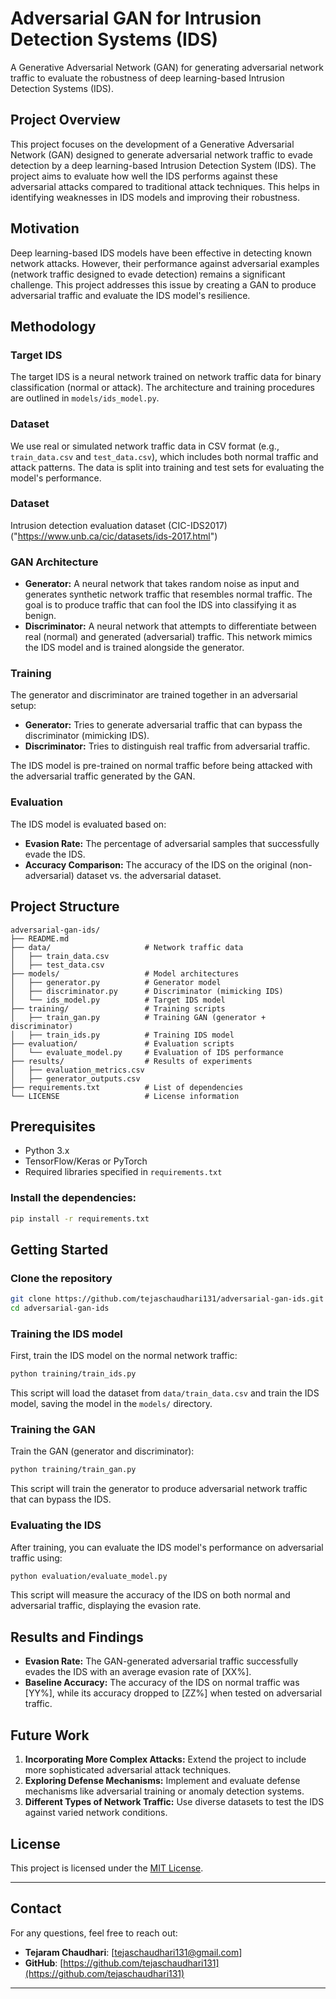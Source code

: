 
# Adversarial GAN for Intrusion Detection Systems (IDS)

A Generative Adversarial Network (GAN) for generating adversarial network traffic to evaluate the robustness of deep learning-based Intrusion Detection Systems (IDS).

## Project Overview

This project focuses on the development of a Generative Adversarial Network (GAN) designed to generate adversarial network traffic to evade detection by a deep learning-based Intrusion Detection System (IDS). The project aims to evaluate how well the IDS performs against these adversarial attacks compared to traditional attack techniques. This helps in identifying weaknesses in IDS models and improving their robustness.

## Motivation

Deep learning-based IDS models have been effective in detecting known network attacks. However, their performance against adversarial examples (network traffic designed to evade detection) remains a significant challenge. This project addresses this issue by creating a GAN to produce adversarial traffic and evaluate the IDS model's resilience.

## Methodology

### Target IDS

The target IDS is a neural network trained on network traffic data for binary classification (normal or attack). The architecture and training procedures are outlined in `models/ids_model.py`.

### Dataset

We use real or simulated network traffic data in CSV format (e.g., `train_data.csv` and `test_data.csv`), which includes both normal traffic and attack patterns. The data is split into training and test sets for evaluating the model's performance.

### Dataset 
Intrusion detection evaluation dataset (CIC-IDS2017) ("https://www.unb.ca/cic/datasets/ids-2017.html")

### GAN Architecture

- **Generator:** A neural network that takes random noise as input and generates synthetic network traffic that resembles normal traffic. The goal is to produce traffic that can fool the IDS into classifying it as benign.
- **Discriminator:** A neural network that attempts to differentiate between real (normal) and generated (adversarial) traffic. This network mimics the IDS model and is trained alongside the generator.

### Training

The generator and discriminator are trained together in an adversarial setup:
- **Generator:** Tries to generate adversarial traffic that can bypass the discriminator (mimicking IDS).
- **Discriminator:** Tries to distinguish real traffic from adversarial traffic.

The IDS model is pre-trained on normal traffic before being attacked with the adversarial traffic generated by the GAN.

### Evaluation

The IDS model is evaluated based on:
- **Evasion Rate:** The percentage of adversarial samples that successfully evade the IDS.
- **Accuracy Comparison:** The accuracy of the IDS on the original (non-adversarial) dataset vs. the adversarial dataset.

## Project Structure

```
adversarial-gan-ids/
├── README.md
├── data/                     # Network traffic data
│   ├── train_data.csv
│   ├── test_data.csv
├── models/                   # Model architectures
│   ├── generator.py          # Generator model
│   ├── discriminator.py      # Discriminator (mimicking IDS)
│   └── ids_model.py          # Target IDS model
├── training/                 # Training scripts
│   ├── train_gan.py          # Training GAN (generator + discriminator)
│   ├── train_ids.py          # Training IDS model
├── evaluation/               # Evaluation scripts
│   └── evaluate_model.py     # Evaluation of IDS performance
├── results/                  # Results of experiments
│   ├── evaluation_metrics.csv
│   ├── generator_outputs.csv
├── requirements.txt          # List of dependencies
└── LICENSE                   # License information
```

## Prerequisites

- Python 3.x
- TensorFlow/Keras or PyTorch
- Required libraries specified in `requirements.txt`

### Install the dependencies:

```bash
pip install -r requirements.txt
```

## Getting Started

### Clone the repository

```bash
git clone https://github.com/tejaschaudhari131/adversarial-gan-ids.git
cd adversarial-gan-ids
```

### Training the IDS model

First, train the IDS model on the normal network traffic:

```bash
python training/train_ids.py
```

This script will load the dataset from `data/train_data.csv` and train the IDS model, saving the model in the `models/` directory.

### Training the GAN

Train the GAN (generator and discriminator):

```bash
python training/train_gan.py
```

This script will train the generator to produce adversarial network traffic that can bypass the IDS.

### Evaluating the IDS

After training, you can evaluate the IDS model's performance on adversarial traffic using:

```bash
python evaluation/evaluate_model.py
```

This script will measure the accuracy of the IDS on both normal and adversarial traffic, displaying the evasion rate.

## Results and Findings

- **Evasion Rate:** The GAN-generated adversarial traffic successfully evades the IDS with an average evasion rate of [XX%].
- **Baseline Accuracy:** The accuracy of the IDS on normal traffic was [YY%], while its accuracy dropped to [ZZ%] when tested on adversarial traffic.

## Future Work

1. **Incorporating More Complex Attacks:** Extend the project to include more sophisticated adversarial attack techniques.
2. **Exploring Defense Mechanisms:** Implement and evaluate defense mechanisms like adversarial training or anomaly detection systems.
3. **Different Types of Network Traffic:** Use diverse datasets to test the IDS against varied network conditions.


## **License**

This project is licensed under the [MIT License](LICENSE).

---

## **Contact**

For any questions, feel free to reach out:
* **Tejaram Chaudhari**: [tejaschaudhari131@gmail.com]
* **GitHub**: [https://github.com/tejaschaudhari131](https://github.com/tejaschaudhari131)

---
